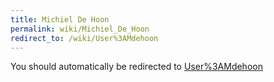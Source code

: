 ```yaml
---
title: Michiel De Hoon
permalink: wiki/Michiel_De_Hoon
redirect_to: /wiki/User%3AMdehoon
---
```


You should automatically be redirected to [User%3AMdehoon](/wiki/User%3AMdehoon)
